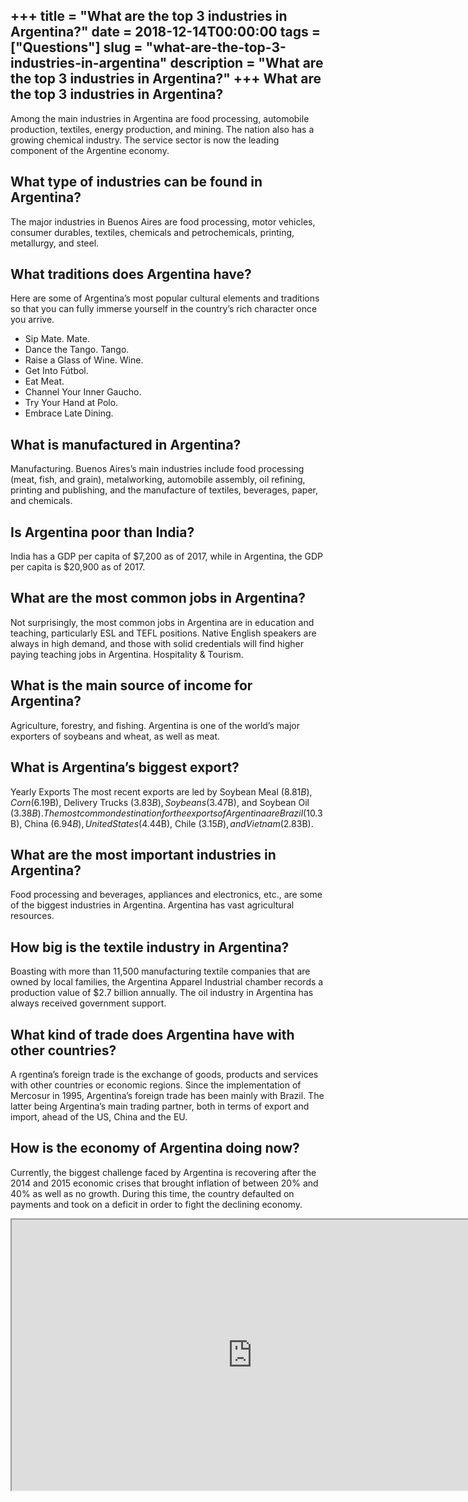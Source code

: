 +++
title = "What are the top 3 industries in Argentina?"
date = 2018-12-14T00:00:00
tags = ["Questions"]
slug = "what-are-the-top-3-industries-in-argentina"
description = "What are the top 3 industries in Argentina?"
+++
What are the top 3 industries in Argentina?
-------------------------------------------

Among the main industries in Argentina are food processing, automobile production, textiles, energy production, and mining. The nation also has a growing chemical industry. The service sector is now the leading component of the Argentine economy.

What type of industries can be found in Argentina?
--------------------------------------------------

The major industries in Buenos Aires are food processing, motor vehicles, consumer durables, textiles, chemicals and petrochemicals, printing, metallurgy, and steel.

What traditions does Argentina have?
------------------------------------

Here are some of Argentina’s most popular cultural elements and traditions so that you can fully immerse yourself in the country’s rich character once you arrive.

- Sip Mate. Mate.
- Dance the Tango. Tango.
- Raise a Glass of Wine. Wine.
- Get Into Fútbol.
- Eat Meat.
- Channel Your Inner Gaucho.
- Try Your Hand at Polo.
- Embrace Late Dining.

What is manufactured in Argentina?
----------------------------------

Manufacturing. Buenos Aires’s main industries include food processing (meat, fish, and grain), metalworking, automobile assembly, oil refining, printing and publishing, and the manufacture of textiles, beverages, paper, and chemicals.

Is Argentina poor than India?
-----------------------------

India has a GDP per capita of $7,200 as of 2017, while in Argentina, the GDP per capita is $20,900 as of 2017.

What are the most common jobs in Argentina?
-------------------------------------------

Not surprisingly, the most common jobs in Argentina are in education and teaching, particularly ESL and TEFL positions. Native English speakers are always in high demand, and those with solid credentials will find higher paying teaching jobs in Argentina. Hospitality &amp; Tourism.

What is the main source of income for Argentina?
------------------------------------------------

Agriculture, forestry, and fishing. Argentina is one of the world’s major exporters of soybeans and wheat, as well as meat.

What is Argentina’s biggest export?
-----------------------------------

Yearly Exports The most recent exports are led by Soybean Meal ($8.81B), Corn ($6.19B), Delivery Trucks ($3.83B), Soybeans ($3.47B), and Soybean Oil ($3.38B). The most common destination for the exports of Argentina are Brazil ($10.3B), China ($6.94B), United States ($4.44B), Chile ($3.15B), and Vietnam ($2.83B).

What are the most important industries in Argentina?
----------------------------------------------------

Food processing and beverages, appliances and electronics, etc., are some of the biggest industries in Argentina. Argentina has vast agricultural resources.

How big is the textile industry in Argentina?
---------------------------------------------

Boasting with more than 11,500 manufacturing textile companies that are owned by local families, the Argentina Apparel Industrial chamber records a production value of $2.7 billion annually. The oil industry in Argentina has always received government support.

What kind of trade does Argentina have with other countries?
------------------------------------------------------------

A rgentina’s foreign trade is the exchange of goods, products and services with other countries or economic regions. Since the implementation of Mercosur in 1995, Argentina’s foreign trade has been mainly with Brazil. The latter being Argentina’s main trading partner, both in terms of export and import, ahead of the US, China and the EU.

How is the economy of Argentina doing now?
------------------------------------------

Currently, the biggest challenge faced by Argentina is recovering after the 2014 and 2015 economic crises that brought inflation of between 20% and 40% as well as no growth. During this time, the country defaulted on payments and took on a deficit in order to fight the declining economy.

<iframe allow="accelerometer; autoplay; clipboard-write; encrypted-media; gyroscope; picture-in-picture" allowfullscreen="" class="__youtube_prefs__  epyt-is-override  no-lazyload" data-no-lazy="1" data-origheight="433" data-origwidth="770" data-skipgform_ajax_framebjll="" height="433" id="_ytid_31468" loading="lazy" src="https://www.youtube.com/embed/O324jDsS7PA?enablejsapi=1&autoplay=0&cc_load_policy=0&cc_lang_pref=&iv_load_policy=1&loop=0&modestbranding=0&rel=1&fs=1&playsinline=0&autohide=2&theme=dark&color=red&controls=1&" title="YouTube player" width="770"></iframe>